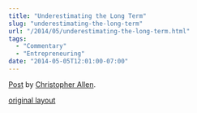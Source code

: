 ```yaml
---
title: "Underestimating the Long Term"
slug: "underestimating-the-long-term"
url: "/2014/05/underestimating-the-long-term.html"
tags:
  - "Commentary"
  - "Entrepreneuring"
date: "2014-05-05T12:01:00-07:00"
---
```

<div id="fb-root"></div> <script id="facebook-jssdk" src="//connect.facebook.net/en_US/all.js#xfbml=1"></script>
<div class="fb-post" data-href="https://www.facebook.com/ChristopherRayAllen/posts/10152396948075540" data-width="600"><div class="fb-xfbml-parse-ignore"><a href="https://www.facebook.com/ChristopherRayAllen/posts/10152396948075540">Post</a> by <a href="https://www.facebook.com/ChristopherRayAllen">Christopher Allen</a>.</div></div>
<p class="previous"><a href="/previous/2014/05/underestimating-the-long-term.html" rel="syndication" class="u-syndication" >original layout</a></p>
